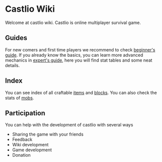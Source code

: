 # Castlio Wiki

Welcome at castlio wiki. Castlio is online multiplayer survival game.

## Guides
For new comers and first time players we recommend to check [beginner's guide](beginners_guide.md). If you already know the basics, you can learn more
advanced mechanics in [expert's guide](experts_guide.md), here you will find
stat tables and some neat details.

## Index
You can see index of all craftable [items](items.md) and [blocks](blocks.md).
You can also check the stats of [mobs](mobs.md).

## Participation
You can help with the development of castlio with several ways

* Sharing the game with your friends
* Feedback
* Wiki development
* Game development
* Donation
